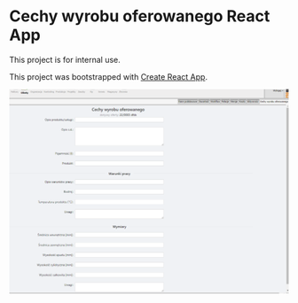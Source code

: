 # Cechy wyrobu oferowanego React App
This project is for internal use.

This project was bootstrapped with [Create React App](https://github.com/facebook/create-react-app). 

![ekran edycji](doc/cechy_wyrobu_oferowanego_scr.png?raw=true "ekran raportowania")
